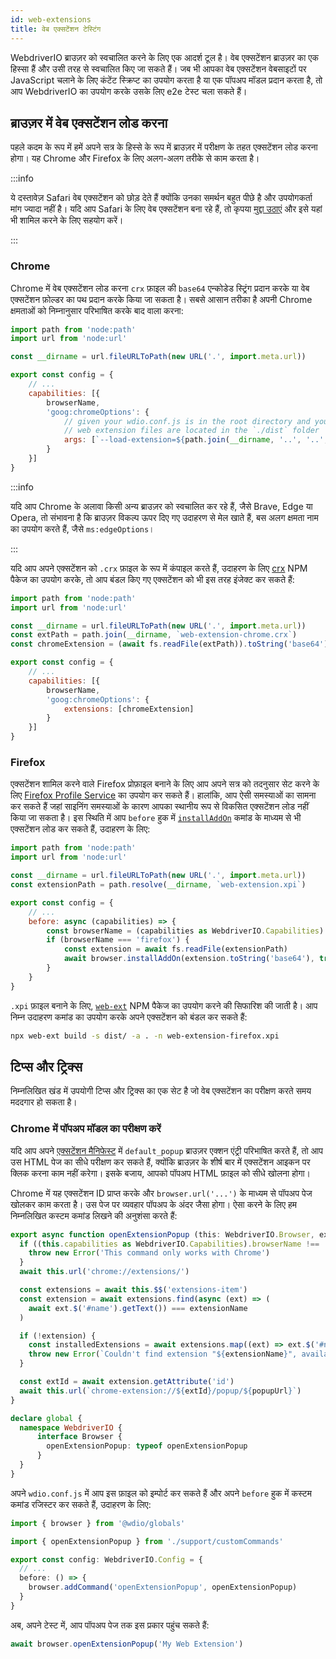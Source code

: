 ```yaml
---
id: web-extensions
title: वेब एक्सटेंशन टेस्टिंग
---
```


WebdriverIO ब्राउज़र को स्वचालित करने के लिए एक आदर्श टूल है। वेब एक्सटेंशन ब्राउज़र का एक हिस्सा हैं और उसी तरह से स्वचालित किए जा सकते हैं। जब भी आपका वेब एक्सटेंशन वेबसाइटों पर JavaScript चलाने के लिए कंटेंट स्क्रिप्ट का उपयोग करता है या एक पॉपअप मॉडल प्रदान करता है, तो आप WebdriverIO का उपयोग करके उसके लिए e2e टेस्ट चला सकते हैं।

## ब्राउज़र में वेब एक्सटेंशन लोड करना

पहले कदम के रूप में हमें अपने सत्र के हिस्से के रूप में ब्राउज़र में परीक्षण के तहत एक्सटेंशन लोड करना होगा। यह Chrome और Firefox के लिए अलग-अलग तरीके से काम करता है।

:::info

ये दस्तावेज़ Safari वेब एक्सटेंशन को छोड़ देते हैं क्योंकि उनका समर्थन बहुत पीछे है और उपयोगकर्ता मांग ज्यादा नहीं है। यदि आप Safari के लिए वेब एक्सटेंशन बना रहे हैं, तो कृपया [मुद्दा उठाएं](https://github.com/webdriverio/webdriverio/issues/new?assignees=&labels=Docs+%F0%9F%93%96%2CNeeds+Triaging+%E2%8F%B3&template=documentation.yml&title=%5B%F0%9F%93%96+Docs%5D%3A+%3Ctitle%3E) और इसे यहां भी शामिल करने के लिए सहयोग करें।

:::

### Chrome

Chrome में वेब एक्सटेंशन लोड करना `crx` फ़ाइल की `base64` एन्कोडेड स्ट्रिंग प्रदान करके या वेब एक्सटेंशन फ़ोल्डर का पथ प्रदान करके किया जा सकता है। सबसे आसान तरीका है अपनी Chrome क्षमताओं को निम्नानुसार परिभाषित करके बाद वाला करना:

```js wdio.conf.js
import path from 'node:path'
import url from 'node:url'

const __dirname = url.fileURLToPath(new URL('.', import.meta.url))

export const config = {
    // ...
    capabilities: [{
        browserName,
        'goog:chromeOptions': {
            // given your wdio.conf.js is in the root directory and your compiled
            // web extension files are located in the `./dist` folder
            args: [`--load-extension=${path.join(__dirname, '..', '..', 'dist')}`]
        }
    }]
}
```

:::info

यदि आप Chrome के अलावा किसी अन्य ब्राउज़र को स्वचालित कर रहे हैं, जैसे Brave, Edge या Opera, तो संभावना है कि ब्राउज़र विकल्प ऊपर दिए गए उदाहरण से मेल खाते हैं, बस अलग क्षमता नाम का उपयोग करते हैं, जैसे `ms:edgeOptions`।

:::

यदि आप अपने एक्सटेंशन को `.crx` फ़ाइल के रूप में कंपाइल करते हैं, उदाहरण के लिए [crx](https://www.npmjs.com/package/crx) NPM पैकेज का उपयोग करके, तो आप बंडल किए गए एक्सटेंशन को भी इस तरह इंजेक्ट कर सकते हैं:

```js wdio.conf.js
import path from 'node:path'
import url from 'node:url'

const __dirname = url.fileURLToPath(new URL('.', import.meta.url))
const extPath = path.join(__dirname, `web-extension-chrome.crx`)
const chromeExtension = (await fs.readFile(extPath)).toString('base64')

export const config = {
    // ...
    capabilities: [{
        browserName,
        'goog:chromeOptions': {
            extensions: [chromeExtension]
        }
    }]
}
```

### Firefox

एक्सटेंशन शामिल करने वाले Firefox प्रोफ़ाइल बनाने के लिए आप अपने सत्र को तदनुसार सेट करने के लिए [Firefox Profile Service](/docs/firefox-profile-service) का उपयोग कर सकते हैं। हालांकि, आप ऐसी समस्याओं का सामना कर सकते हैं जहां साइनिंग समस्याओं के कारण आपका स्थानीय रूप से विकसित एक्सटेंशन लोड नहीं किया जा सकता है। इस स्थिति में आप `before` हुक में [`installAddOn`](/docs/api/gecko#installaddon) कमांड के माध्यम से भी एक्सटेंशन लोड कर सकते हैं, उदाहरण के लिए:

```js wdio.conf.js
import path from 'node:path'
import url from 'node:url'

const __dirname = url.fileURLToPath(new URL('.', import.meta.url))
const extensionPath = path.resolve(__dirname, `web-extension.xpi`)

export const config = {
    // ...
    before: async (capabilities) => {
        const browserName = (capabilities as WebdriverIO.Capabilities).browserName
        if (browserName === 'firefox') {
            const extension = await fs.readFile(extensionPath)
            await browser.installAddOn(extension.toString('base64'), true)
        }
    }
}
```

`.xpi` फ़ाइल बनाने के लिए, [`web-ext`](https://www.npmjs.com/package/web-ext) NPM पैकेज का उपयोग करने की सिफारिश की जाती है। आप निम्न उदाहरण कमांड का उपयोग करके अपने एक्सटेंशन को बंडल कर सकते हैं:

```sh
npx web-ext build -s dist/ -a . -n web-extension-firefox.xpi
```

## टिप्स और ट्रिक्स

निम्नलिखित खंड में उपयोगी टिप्स और ट्रिक्स का एक सेट है जो वेब एक्सटेंशन का परीक्षण करते समय मददगार हो सकता है।

### Chrome में पॉपअप मॉडल का परीक्षण करें

यदि आप अपने [एक्सटेंशन मैनिफेस्ट](https://developer.mozilla.org/en-US/docs/Mozilla/Add-ons/WebExtensions/manifest.json/browser_action) में `default_popup` ब्राउज़र एक्शन एंट्री परिभाषित करते हैं, तो आप उस HTML पेज का सीधे परीक्षण कर सकते हैं, क्योंकि ब्राउज़र के शीर्ष बार में एक्सटेंशन आइकन पर क्लिक करना काम नहीं करेगा। इसके बजाय, आपको पॉपअप HTML फ़ाइल को सीधे खोलना होगा।

Chrome में यह एक्सटेंशन ID प्राप्त करके और `browser.url('...')` के माध्यम से पॉपअप पेज खोलकर काम करता है। उस पेज पर व्यवहार पॉपअप के अंदर जैसा होगा। ऐसा करने के लिए हम निम्नलिखित कस्टम कमांड लिखने की अनुशंसा करते हैं:

```ts customCommand.ts
export async function openExtensionPopup (this: WebdriverIO.Browser, extensionName: string, popupUrl = 'index.html') {
  if ((this.capabilities as WebdriverIO.Capabilities).browserName !== 'chrome') {
    throw new Error('This command only works with Chrome')
  }
  await this.url('chrome://extensions/')

  const extensions = await this.$$('extensions-item')
  const extension = await extensions.find(async (ext) => (
    await ext.$('#name').getText()) === extensionName
  )

  if (!extension) {
    const installedExtensions = await extensions.map((ext) => ext.$('#name').getText())
    throw new Error(`Couldn't find extension "${extensionName}", available installed extensions are "${installedExtensions.join('", "')}"`)
  }

  const extId = await extension.getAttribute('id')
  await this.url(`chrome-extension://${extId}/popup/${popupUrl}`)
}

declare global {
  namespace WebdriverIO {
      interface Browser {
        openExtensionPopup: typeof openExtensionPopup
      }
  }
}
```

अपने `wdio.conf.js` में आप इस फ़ाइल को इम्पोर्ट कर सकते हैं और अपने `before` हुक में कस्टम कमांड रजिस्टर कर सकते हैं, उदाहरण के लिए:

```ts wdio.conf.ts
import { browser } from '@wdio/globals'

import { openExtensionPopup } from './support/customCommands'

export const config: WebdriverIO.Config = {
  // ...
  before: () => {
    browser.addCommand('openExtensionPopup', openExtensionPopup)
  }
}
```

अब, अपने टेस्ट में, आप पॉपअप पेज तक इस प्रकार पहुंच सकते हैं:

```ts
await browser.openExtensionPopup('My Web Extension')
```